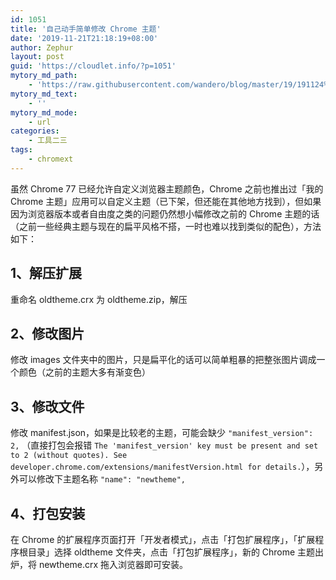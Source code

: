 ```yaml
---
id: 1051
title: '自己动手简单修改 Chrome 主题'
date: '2019-11-21T21:18:19+08:00'
author: Zephur
layout: post
guid: 'https://cloudlet.info/?p=1051'
mytory_md_path:
    - 'https://raw.githubusercontent.com/wandero/blog/master/19/191124%20%E8%87%AA%E5%B7%B1%E5%8A%A8%E6%89%8B%E7%AE%80%E5%8D%95%E4%BF%AE%E6%94%B9%20Chrome%20%E4%B8%BB%E9%A2%98.md'
mytory_md_text:
    - ''
mytory_md_mode:
    - url
categories:
    - 工具二三
tags:
    - chromext
---
```


虽然 Chrome 77 已经允许自定义浏览器主题颜色，Chrome 之前也推出过「我的Chrome 主题」应用可以自定义主题（已下架，但还能在其他地方找到），但如果因为浏览器版本或者自由度之类的问题仍然想小幅修改之前的 Chrome 主题的话（之前一些经典主题与现在的扁平风格不搭，一时也难以找到类似的配色），方法如下：

<!-- more -->

## 1、解压扩展

重命名 oldtheme.crx 为 oldtheme.zip，解压

## 2、修改图片

修改 images 文件夹中的图片，只是扁平化的话可以简单粗暴的把整张图片调成一个颜色（之前的主题大多有渐变色）

## 3、修改文件

修改 manifest.json，如果是比较老的主题，可能会缺少 `"manifest_version": 2,` （直接打包会报错 `The 'manifest_version' key must be present and set to 2 (without quotes). See developer.chrome.com/extensions/manifestVersion.html for details.`），另外可以修改下主题名称 `"name": "newtheme",`

## 4、打包安装

在 Chrome 的扩展程序页面打开「开发者模式」，点击「打包扩展程序」，「扩展程序根目录」选择 oldtheme 文件夹，点击「打包扩展程序」，新的 Chrome 主题出炉，将 newtheme.crx 拖入浏览器即可安装。